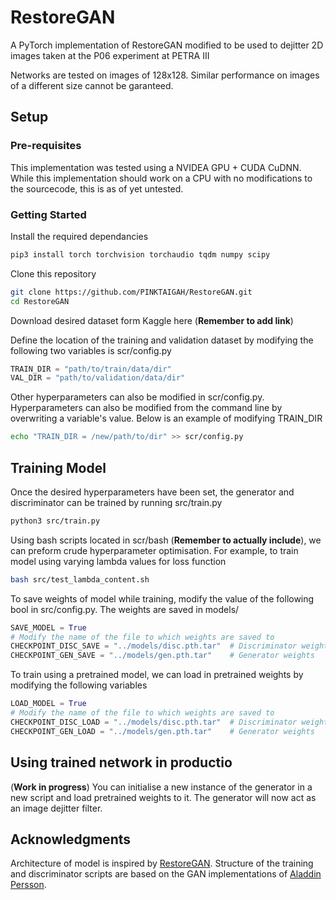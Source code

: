 # RestoreGAN
A PyTorch implementation of RestoreGAN modified to be used to dejitter 2D images taken at the P06 experiment at PETRA III

Networks are tested on images of 128x128. Similar performance on images of a different size cannot be garanteed.

## Setup

### Pre-requisites

This implementation was tested using a NVIDEA GPU + CUDA CuDNN. While this implementation should work on a CPU with no modifications to the sourcecode, this is as of yet untested.

### Getting Started

Install the required dependancies

~~~ bash
pip3 install torch torchvision torchaudio tqdm numpy scipy 
~~~

Clone this repository

~~~bash
git clone https://github.com/PINKTAIGAH/RestoreGAN.git
cd RestoreGAN
~~~

Download desired dataset form Kaggle here (**Remember to add link**)

Define the location of the training and validation dataset by modifying the following two variables is scr/config.py

~~~python
TRAIN_DIR = "path/to/train/data/dir"
VAL_DIR = "path/to/validation/data/dir"
~~~

Other hyperparameters can also be modified in scr/config.py. Hyperparameters can also be modified from the command line by overwriting a variable's value. Below is an example of modifying TRAIN_DIR

~~~bash
echo "TRAIN_DIR = /new/path/to/dir" >> scr/config.py
~~~

## Training Model

Once the desired hyperparameters have been set, the generator and discriminator can be trained by running src/train.py 

~~~bash
python3 src/train.py
~~~

Using bash scripts located in scr/bash (**Remember to actually include**), we can preform crude hyperparameter optimisation. For example, to train model using varying lambda values for loss function

~~~bash
bash src/test_lambda_content.sh
~~~

To save weights of model while training, modify the value of the following bool in src/config.py. The weights are saved in models/

~~~python
SAVE_MODEL = True
# Modify the name of the file to which weights are saved to
CHECKPOINT_DISC_SAVE = "../models/disc.pth.tar"  # Discriminator weights
CHECKPOINT_GEN_SAVE = "../models/gen.pth.tar"    # Generator weights
~~~

To train using a pretrained model, we can load in pretrained weights by modifying the following variables

~~~python
LOAD_MODEL = True
# Modify the name of the file to which weights are saved to
CHECKPOINT_DISC_LOAD = "../models/disc.pth.tar"  # Discriminator weights
CHECKPOINT_GEN_LOAD = "../models/gen.pth.tar"    # Generator weights
~~~

## Using trained network in productio

(**Work in progress**)
You can initialise a new instance of the generator in a new script and load pretrained weights to it. The generator will now act as an image dejitter filter.

## Acknowledgments

Architecture of model is inspired by [RestoreGAN](https://www.mdpi.com/1424-8220/21/14/4693). Structure of the training and discriminator scripts are based on the GAN implementations of [Aladdin Persson](https://github.com/aladdinpersson/Machine-Learning-Collection).

